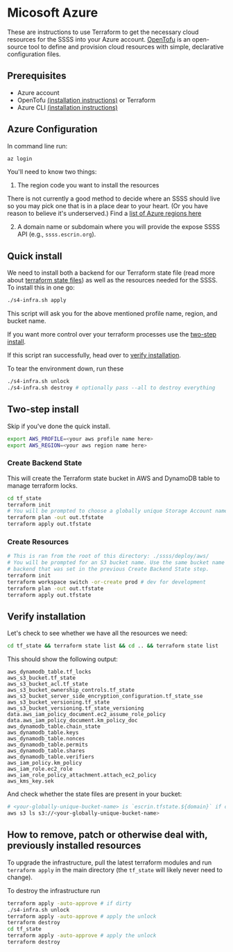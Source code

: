 # Micosoft Azure

These are instructions to use Terraform to get the necessary cloud resources for the SSSS into your
Azure account. [OpenTofu](https://opentofu.org) is an open-source tool to define and provision cloud
resources with simple, declarative configuration files.

## Prerequisites

- Azure account
- OpenTofu [(installation instructions)](https://opentofu.org/docs/intro/install/) or Terraform
- Azure CLI
  [(installation instructions)](https://learn.microsoft.com/en-us/cli/azure/install-azure-cli)

## Azure Configuration

In command line run:

```sh
az login
```

You'll need to know two things:

1. The region code you want to install the resources

There is not currently a good method to decide where an SSSS should live so you may pick one that is
in a place dear to your heart. (Or you have reason to believe it's underserved.) Find a [list of Azure regions here](https://gist.github.com/ausfestivus/04e55c7d80229069bf3bc75870630ec8)

2. A domain name or subdomain where you will provide the expose SSSS API (e.g., `ssss.escrin.org`).

## Quick install

We need to install both a backend for our Terraform state file (read more about
[terraform state files](https://www.pluralsight.com/resources/blog/cloud/what-is-terraform-state))
as well as the resources needed for the SSSS. To install this in one go:

```sh
./s4-infra.sh apply
```

This script will ask you for the above mentioned profile name, region, and bucket name.

If you want more control over your terraform processes use the
[two-step install](#two-step-install).

If this script ran successfully, head over to [verify installation](#verify-installation).

To tear the environment down, run these

```sh
./s4-infra.sh unlock
./s4-infra.sh destroy # optionally pass --all to destroy everything
```

## Two-step install

Skip if you've done the quick install.

```sh
export AWS_PROFILE=<your aws profile name here>
export AWS_REGION=<your aws region name here>
```

### Create Backend State

This will create the Terraform state bucket in AWS and DynamoDB table to manage terraform locks.

```sh
cd tf_state
terraform init
# You will be prompted to choose a globally unique Storage Account name to save the Terraform state.
terraform plan -out out.tfstate
terraform apply out.tfstate
```

### Create Resources

```sh
# This is ran from the root of this directory: ./ssss/deploy/aws/
# You will be prompted for an S3 bucket name. Use the same bucket name for the
# backend that was set in the previous Create Backend State step.
terraform init
terraform workspace switch -or-create prod # dev for development
terraform plan -out out.tfstate
terraform apply out.tfstate
```

## Verify installation

Let's check to see whether we have all the resources we need:

```sh
cd tf_state && terraform state list && cd .. && terraform state list
```

This should show the following output:

```
aws_dynamodb_table.tf_locks
aws_s3_bucket.tf_state
aws_s3_bucket_acl.tf_state
aws_s3_bucket_ownership_controls.tf_state
aws_s3_bucket_server_side_encryption_configuration.tf_state_sse
aws_s3_bucket_versioning.tf_state
aws_s3_bucket_versioning.tf_state_versioning
data.aws_iam_policy_document.ec2_assume_role_policy
data.aws_iam_policy_document.km_policy_doc
aws_dynamodb_table.chain_state
aws_dynamodb_table.keys
aws_dynamodb_table.nonces
aws_dynamodb_table.permits
aws_dynamodb_table.shares
aws_dynamodb_table.verifiers
aws_iam_policy.km_policy
aws_iam_role.ec2_role
aws_iam_role_policy_attachment.attach_ec2_policy
aws_kms_key.sek
```

And check whether the state files are present in your bucket:

```sh
# <your-globally-unique-bucket-name> is `escrin.tfstate.${domain}` if created using the script
aws s3 ls s3://<your-globally-unique-bucket-name>
```

## How to remove, patch or otherwise deal with, previously installed resources

To upgrade the infrastructure, pull the latest terraform modules and run `terraform apply` in the
main directory (the `tf_state` will likely never need to change).

To destroy the infrastructure run

```sh
terraform apply -auto-approve # if dirty
./s4-infra.sh unlock
terraform apply -auto-approve # apply the unlock
terraform destroy
cd tf_state
terraform apply -auto-approve # apply the unlock
terraform destroy
```
